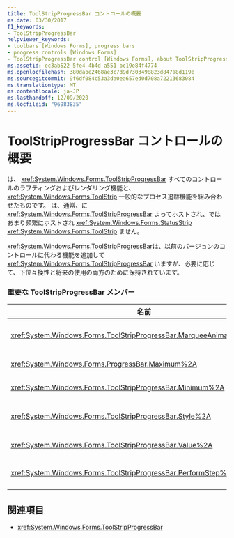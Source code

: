 ```yaml
---
title: ToolStripProgressBar コントロールの概要
ms.date: 03/30/2017
f1_keywords:
- ToolStripProgressBar
helpviewer_keywords:
- toolbars [Windows Forms], progress bars
- progress controls [Windows Forms]
- ToolStripProgressBar control [Windows Forms], about ToolStripProgressBar control
ms.assetid: ec3ab522-5fe4-4b4d-a551-bc19e84f4774
ms.openlocfilehash: 380dabe2468ae3c7d9d7303498823d847a8d119e
ms.sourcegitcommit: 9f6df084c53a3da0ea657ed0d708a72213683084
ms.translationtype: MT
ms.contentlocale: ja-JP
ms.lasthandoff: 12/09/2020
ms.locfileid: "96983835"
---
```

# <a name="toolstripprogressbar-control-overview"></a>ToolStripProgressBar コントロールの概要
は、 <xref:System.Windows.Forms.ToolStripProgressBar> すべてのコントロールのラフティングおよびレンダリング機能と、 <xref:System.Windows.Forms.ToolStrip> 一般的なプロセス追跡機能を組み合わせたものです。 は、通常、に <xref:System.Windows.Forms.ToolStripProgressBar> よってホストされ、ではあまり頻繁にホストされ <xref:System.Windows.Forms.StatusStrip> <xref:System.Windows.Forms.ToolStrip> ません。  
  
 <xref:System.Windows.Forms.ToolStripProgressBar>は、以前のバージョンのコントロールに代わる機能を追加して <xref:System.Windows.Forms.ToolStripProgressBar> いますが、必要に応じて、下位互換性と将来の使用の両方のために保持されています。  
  
### <a name="important-toolstripprogressbar-members"></a>重要な ToolStripProgressBar メンバー  
  
|名前|説明|  
|----------|-----------------|  
|<xref:System.Windows.Forms.ToolStripProgressBar.MarqueeAnimationSpeed%2A>|<xref:System.Windows.Forms.ProgressBarStyle.Marquee> の表示のそれぞれの更新の間隔をミリ秒単位で表す値を取得または設定します。|  
|<xref:System.Windows.Forms.ProgressBar.Maximum%2A>|この <xref:System.Windows.Forms.ToolStripProgressBar> に対して定義される範囲の上限を取得または設定します。|  
|<xref:System.Windows.Forms.ToolStripProgressBar.Minimum%2A>|この <xref:System.Windows.Forms.ToolStripProgressBar> に対して定義される範囲の下限を取得または設定します。|  
|<xref:System.Windows.Forms.ToolStripProgressBar.Style%2A>|が <xref:System.Windows.Forms.ToolStripProgressBar> 操作の進行状況を表示するために使用するスタイルを取得または設定します。|  
|<xref:System.Windows.Forms.ToolStripProgressBar.Value%2A>|<xref:System.Windows.Forms.ToolStripProgressBar> コントロールの現在の値を取得または設定します。|  
|<xref:System.Windows.Forms.ToolStripProgressBar.PerformStep%2A>|プログレス バーの現在位置を <xref:System.Windows.Forms.ToolStripProgressBar.Step%2A> プロパティの値の分だけ進めます。|  
  
## <a name="see-also"></a>関連項目

- <xref:System.Windows.Forms.ToolStripProgressBar>
